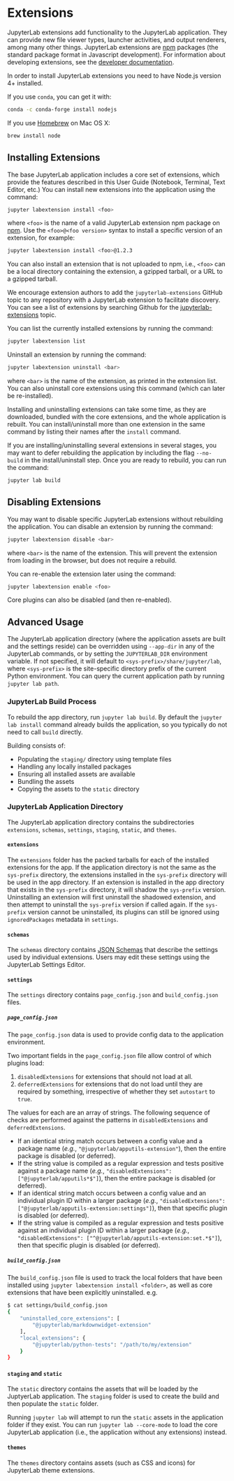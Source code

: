 # Extensions

JupyterLab extensions add functionality to the JupyterLab application. They can
provide new file viewer types, launcher activities, and output renderers, among
many other things. JupyterLab extensions are [npm](https://www.npmjs.com/) packages
(the standard package format in Javascript development).
For information about developing extensions, see the [developer documentation]().

In order to install JupyterLab extensions you need to have Node.js version 4+
installed.

If you use ``conda``, you can get it with:

```bash
conda -c conda-forge install nodejs
```

If you use [Homebrew](http://brew.sh/) on Mac OS X:

```bash
brew install node
```

## Installing Extensions

The base JupyterLab application includes a core set of extensions, which provide
the features described in this User Guide (Notebook, Terminal, Text Editor, etc.)
You can install new extensions into the application using the command:

```bash
jupyter labextension install <foo>
```

where `<foo>` is the name of a valid JupyterLab extension npm package on
[npm](https://www.npmjs.com). Use the `<foo>@<foo version>` syntax to install a
specific version of an extension, for example:

```bash
jupyter labextension install <foo>@1.2.3
```

You can also install an extension that is not uploaded to npm, i.e., `<foo>` can
be a local directory containing the extension, a gzipped tarball, or a URL to a
gzipped tarball.

We encourage extension authors to add the `jupyterlab-extensions` GitHub topic to
any repository with a JupyterLab extension to facilitate discovery.
You can see a list of extensions by searching Github for the
[jupyterlab-extensions](https://github.com/search?utf8=%E2%9C%93&q=topic%3Ajupyterlab-extensions&type=Repositories)
topic.

You can list the currently installed extensions by running the command:

```bash
jupyter labextension list
```

Uninstall an extension by running the command:

```bash
jupyter labextension uninstall <bar>
```

where `<bar>` is the name of the extension, as printed in the extension list.
You can also uninstall core extensions using this command (which can later be
re-installed).

Installing and uninstalling extensions can take some time, as they are
downloaded, bundled with the core extensions, and the whole application is rebuilt.
You can install/uninstall more than one extension in the same command by listing
their names after the `install` command.

If you are installing/uninstalling several extensions in several stages,
you may want to defer rebuilding the application by including the flag
`--no-build` in the install/uninstall step.
Once you are ready to rebuild, you can run the command:

```bash
jupyter lab build
```

## Disabling Extensions

You may want to disable specific JupyterLab extensions without rebuilding
the application. You can disable an extension by running the command:

```bash
jupyter labextension disable <bar>
```

where `<bar>` is the name of the extension.  This will prevent the extension
from loading in the browser, but does not require a rebuild.

You can re-enable the extension later using the command:

```bash
jupyter labextension enable <foo>
```

Core plugins can also be disabled (and then re-enabled).


## Advanced Usage

The JupyterLab application directory (where the application assets are built and
the settings reside) can be overridden using `--app-dir` in any of the
JupyterLab commands, or by setting the `JUPYTERLAB_DIR` environment variable.
If not specified, it will default to `<sys-prefix>/share/jupyter/lab`, where
`<sys-prefix>` is the site-specific directory prefix of the current Python
environment.  You can query the current application path by running `jupyter
lab path`.

### JupyterLab Build Process

To rebuild the app directory, run `jupyter lab build`.
By default the `jupyter lab install` command already builds the application,
so you typically do not need to call `build` directly.

Building consists of:

- Populating the `staging/` directory using template files
- Handling any locally installed packages
- Ensuring all installed assets are available
- Bundling the assets
- Copying the assets to the `static` directory

### JupyterLab Application Directory

The JupyterLab application directory contains the subdirectories
`extensions`, `schemas`, `settings`, `staging`, `static`, and `themes`.

#### `extensions`

The `extensions` folder has the packed tarballs for each of the
installed extensions for the app.  If the application directory is not the same
as the `sys-prefix` directory, the extensions installed in the `sys-prefix`
directory will be used in the app directory.  If an extension is installed in
the app directory that exists in the `sys-prefix` directory, it will shadow the
`sys-prefix` version.  Uninstalling an extension will first uninstall the
shadowed extension, and then attempt to uninstall the `sys-prefix` version if
called again.  If the `sys-prefix` version cannot be uninstalled, its plugins
can still be ignored using `ignoredPackages` metadata in `settings`.

#### `schemas`

The `schemas` directory contains [JSON Schemas](http://json-schema.org/) that
describe the settings used by individual extensions. Users may edit these
settings using the JupyterLab Settings Editor.

#### `settings`

The `settings` directory contains `page_config.json` and `build_config.json`
files.

##### `page_config.json`

The `page_config.json` data is used to provide config data to the application
environment.

Two important fields in the `page_config.json` file allow control of which
plugins load:

1. `disabledExtensions` for extensions that should not load at all.
2. `deferredExtensions` for extensions that do not load until they are required
   by something, irrespective of whether they set `autostart` to `true`.

The values for each are an array of strings. The following sequence of checks
are performed against the patterns in `disabledExtensions` and
`deferredExtensions`.

* If an identical string match occurs between a config value and a package name
  (*e.g.*, `"@jupyterlab/apputils-extension"`), then the entire package is
  disabled (or deferred).
* If the string value is compiled as a regular expression and tests positive
  against a package name (*e.g.*, `"disabledExtensions":
  ["@jupyterlab/apputils*$"]`), then the entire package is disabled (or
  deferred).
* If an identical string match occurs between a config value and an individual
  plugin ID within a larger package (*e.g.*, `"disabledExtensions":
  ["@jupyterlab/apputils-extension:settings"]`), then that specific plugin is
  disabled (or deferred).
* If the string value is compiled as a regular expression and tests positive
  against an individual plugin ID within a larger package (*e.g.*,
  `"disabledExtensions": ["^@jupyterlab/apputils-extension:set.*$"]`), then that
  specific plugin is disabled (or deferred).

##### `build_config.json`

The `build_config.json` file is used to track the local folders that have been installed
using `jupyter labextension install <folder>`, as well as core extensions that have
been explicitly uninstalled.  e.g.

```bash
$ cat settings/build_config.json
{
    "uninstalled_core_extensions": [
        "@jupyterlab/markdownwidget-extension"
    ],
    "local_extensions": {
        "@jupyterlab/python-tests": "/path/to/my/extension"
    }
}
```

#### `staging` and `static`

The `static` directory contains the assets that will be loaded by the JuptyerLab
application.  The `staging` folder is used to create the build and then populate
the `static` folder.

Running `jupyter lab` will attempt to run the `static` assets in the application
folder if they exist.  You can run `jupyter lab --core-mode` to load the core
JupyterLab application (i.e., the application without any extensions) instead.

#### `themes`

The `themes` directory contains assets (such as CSS and icons)
for JupyterLab theme extensions.
